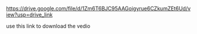 https://drive.google.com/file/d/1Zm6T6BJC95AAGoigyrue6CZkumZEt6Ud/view?usp=drive_link

use this link to download the vedio

